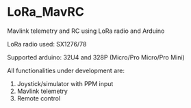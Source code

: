 # LoRa_MavRC
Mavlink telemetry and RC using LoRa radio and Arduino

LoRa radio used: SX1276/78

Supported arduino: 32U4 and 328P (Micro/Pro Micro/Pro Mini)

All functionalities under development are:
1. Joystick/simulator with PPM input
2. Mavlink telemetry
3. Remote control
